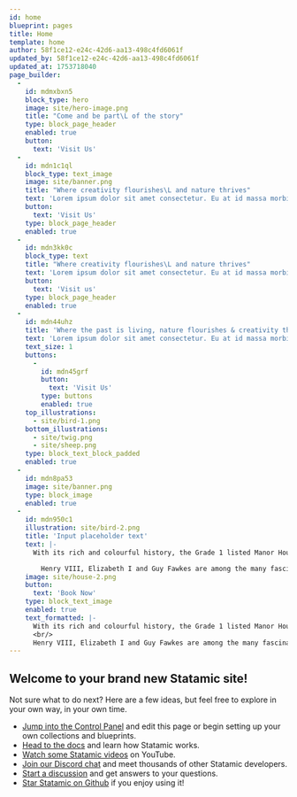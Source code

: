 ```yaml
---
id: home
blueprint: pages
title: Home
template: home
author: 58f1ce12-e24c-42d6-aa13-498c4fd6061f
updated_by: 58f1ce12-e24c-42d6-aa13-498c4fd6061f
updated_at: 1753718040
page_builder:
  -
    id: mdmxbxn5
    block_type: hero
    image: site/hero-image.png
    title: "Come and be part\L of the story"
    type: block_page_header
    enabled: true
    button:
      text: 'Visit Us'
  -
    id: mdn1c1ql
    block_type: text_image
    image: site/banner.png
    title: "Where creativity flourishes\L and nature thrives"
    text: 'Lorem ipsum dolor sit amet consectetur. Eu at id massa morbi. Enim nunc nisl auctor consequat et platea aliquam. Nunc purus ultricies eleifend bibendum. Enim pellentesque diam diam feugiat et auctor placerat tellus. Turpis sodales adipiscing est nisi dictum semper. Facilisi pellentesque morbi quisque nec odio nisl bibendum. At posuere leo est sollicitudin.'
    button:
      text: 'Visit Us'
    type: block_page_header
    enabled: true
  -
    id: mdn3kk0c
    block_type: text
    title: "Where creativity flourishes\L and nature thrives"
    text: 'Lorem ipsum dolor sit amet consectetur. Eu at id massa morbi. Enim nunc nisl auctor consequat et platea aliquam. Nunc purus ultricies eleifend bibendum. Enim pellentesque diam diam feugiat et auctor placerat tellus. Turpis sodales adipiscing est nisi dictum semper. Facilisi pellentesque morbi quisque nec odio nisl bibendum. At posuere leo est sollicitudin.'
    button:
      text: 'Visit us'
    type: block_page_header
    enabled: true
  -
    id: mdn44uhz
    title: 'Where the past is living, nature flourishes & creativity thrives.'
    text: 'Lorem ipsum dolor sit amet consectetur. Eu at id massa morbi. Enim nunc nisl auctor consequat et platea aliquam. Nunc purus ultricies eleifend bibendum. Enim pellentesque diam diam feugiat et auctor placerat tellus. Turpis sodales adipiscing est nisi dictum semper. Facilisi pellentesque morbi quisque nec odio nisl bibendum. At posuere leo est sollicitudin.'
    text_size: 1
    buttons:
      -
        id: mdn45grf
        button:
          text: 'Visit Us'
        type: buttons
        enabled: true
    top_illustrations:
      - site/bird-1.png
    bottom_illustrations:
      - site/twig.png
      - site/sheep.png
    type: block_text_block_padded
    enabled: true
  -
    id: mdn8pa53
    image: site/banner.png
    type: block_image
    enabled: true
  -
    id: mdn950c1
    illustration: site/bird-2.png
    title: 'Input placeholder text'
    text: |-
      With its rich and colourful history, the Grade 1 listed Manor House at West Horsley Place has a wealth of secrets to share. 

        Henry VIII, Elizabeth I and Guy Fawkes are among the many fascinating characters to have walked the corridors. Explore the house at your leisure on one of our monthly open days, or book a guided tour.
    image: site/house-2.png
    button:
      text: 'Book Now'
    type: block_text_image
    enabled: true
    text_formatted: |-
      With its rich and colourful history, the Grade 1 listed Manor House at West Horsley Place has a wealth of secrets to share. 
      <br/>
      Henry VIII, Elizabeth I and Guy Fawkes are among the many fascinating characters to have walked the corridors. Explore the house at your leisure on one of our monthly open days, or book a guided tour.
---
```

## Welcome to your brand new Statamic site!

Not sure what to do next? Here are a few ideas, but feel free to explore in your own way, in your own time.

- [Jump into the Control Panel](/cp) and edit this page or begin setting up your own collections and blueprints.
- [Head to the docs](https://statamic.dev) and learn how Statamic works.
- [Watch some Statamic videos](https://youtube.com/statamic) on YouTube.
- [Join our Discord chat](https://statamic.com/discord) and meet thousands of other Statamic developers.
- [Start a discussion](https://github.com/statamic/cms/discussions) and get answers to your questions.
- [Star Statamic on Github](https://github.com/statamic/cms) if you enjoy using it!